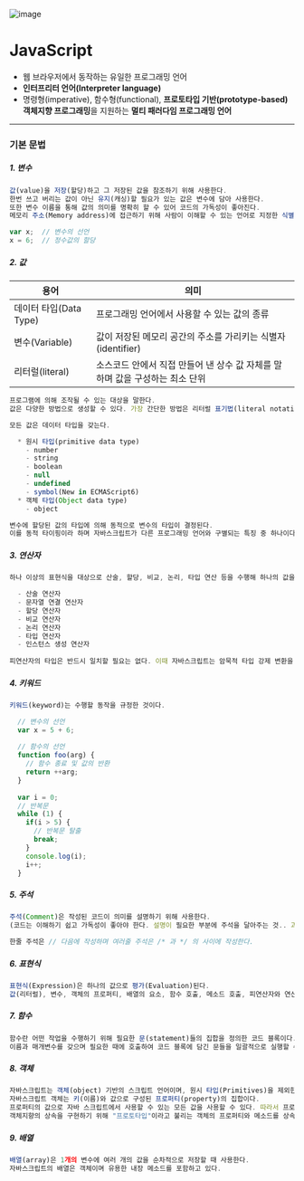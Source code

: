![image](https://img1.daumcdn.net/thumb/R1280x0/?scode=mtistory2&fname=http%3A%2F%2Fcfile10.uf.tistory.com%2Fimage%2F2149683A58CA6BF31324DD)
# JavaScript
  - 웹 브라우저에서 동작하는 유일한 프로그래밍 언어
  - **인터프리터 언어(Interpreter language)**
  - 명령형(imperative), 함수형(functional), **프로토타입 기반(prototype-based) 객체지향 프로그래밍**을 지원하는 **멀티 패러다임 프로그래밍 언어**
-----------------------------------------------------------------------------------------------------------------------------------------------

### 기본 문법

##### 1. 변수

```javascript
값(value)을 저장(할당)하고 그 저장된 값을 참조하기 위해 사용한다.
한번 쓰고 버리는 값이 아닌 유지(캐싱)할 필요가 있는 값은 변수에 담아 사용한다.
또한 변수 이름을 통해 값의 의미를 명확히 할 수 있어 코드의 가독성이 좋아진다.
메모리 주소(Memory address)에 접근하기 위해 사람이 이해할 수 있는 언어로 지정한 식별자(identifier)이다.

var x;  // 변수의 선언
x = 6;  // 정수값의 할당
```

##### 2. 값

|용어|의미|
|---|---|
|데이터 타입(Data Type)|프로그래밍 언어에서 사용할 수 있는 값의 종류|
|변수(Variable)|값이 저장된 메모리 공간의 주소를 가리키는 식별자(identifier)|
|리터럴(literal)|소스코드 안에서 직접 만들어 낸 상수 값 자체를 말하며 값을 구성하는 최소 단위|

```javascript
프로그램에 의해 조작될 수 있는 대상을 말한다.
값은 다양한 방법으로 생성할 수 있다. 가장 간단한 방법은 리터럴 표기법(literal notation)을 사용하는 것이다.

모든 값은 데이터 타입을 갖는다.

  * 원시 타입(primitive data type)
    - number
    - string
    - boolean
    - null
    - undefined
    - symbol(New in ECMAScript6)
  * 객체 타입(Object data type)
    - object

변수에 할당된 값의 타입에 의해 동적으로 변수의 타입이 결정된다.
이를 동적 타이핑이라 하며 자바스크립트가 다른 프로그래밍 언어와 구별되는 특징 중 하나이다.
```

##### 3. 연산자

```javascript
하나 이상의 표현식을 대상으로 산술, 할당, 비교, 논리, 타입 연산 등을 수행해 하나의 값을 만든다. 이때 연산의 대상을 피연산자(Operand)라 한다.

  - 산술 연산자
  - 문자열 연결 연산자
  - 할당 연산자
  - 비교 연산자
  - 논리 연산자
  - 타입 연산자
  - 인스턴스 생성 연산자
  
피연산자의 타입은 반드시 일치할 필요는 없다. 이때 자바스크립트는 암묵적 타입 강제 변환을 통해 연산을 수행한다.
```

##### 4. 키워드

```javascript
키워드(keyword)는 수행할 동작을 규정한 것이다.

  // 변수의 선언
  var x = 5 + 6;
  
  // 함수의 선언
  function foo(arg) {
    // 함수 종료 및 값의 반환
    return ++arg;
  }
  
  var i = 0;
  // 반복문
  while (1) {
    if(i > 5) {
      // 반복문 탈출
      break;
    }
    console.log(i);
    i++;
  }
```

##### 5. 주석

```javascript
주석(Comment)은 작성된 코드이 의미를 설명하기 위해 사용한다.
(코드는 이해하기 쉽고 가독성이 좋아야 한다. 설명이 필요한 부분에 주석을 달아주는 것.. 과도한 주석은 오히려 방해!)

한줄 주석은 // 다음에 작성하며 여러줄 주석은 /* 과 */ 의 사이에 작성한다.
```

##### 6. 표현식

```javascript
표현식(Expression)은 하나의 값으로 평가(Evaluation)된다.
값(리터럴), 변수, 객체의 프로퍼티, 배열의 요소, 함수 호출, 메소드 호출, 피연산자와 연산자의 조합은 모두 표현식이며 하나의 값으로 평가(Evaluation)된다.
```

##### 7. 함수

```javascript
함수란 어떤 작업을 수행하기 위해 필요한 문(statement)들의 집합을 정의한 코드 블록이다.
이름과 매개변수를 갖으며 필요한 때에 호출하여 코드 블록에 담긴 문들을 일괄적으로 실행할 수 있다. 함수는 호출에 의해 실행되는데 한번만 호출할 수 있는 것이 아니라 여러번 호출할 수 있다.
```

##### 8. 객체

```javascript
자바스크립트는 객체(object) 기반의 스크립트 언어이며, 원시 타입(Primitives)을 제외한 나머지 값들(함수, 배열, 정규 표현식 등)은 모두 객체이다.
자바스크립트 객체는 키(이름)와 값으로 구성된 프로퍼티(property)의 집합이다.
프로퍼티의 값으로 자바 스크립트에서 사용할 수 있는 모든 값을 사용할 수 있다. 따라서 프로퍼티 값으로 함수를 사용할 수도 있으며 프로퍼티 값이 함수일 경우, 일반 함수와 구분하기 위해 메소드라 부른다.
객체지향의 상속을 구현하기 위해 "프로토타입"이라고 불리는 객체의 프로퍼티와 메소드를 상속받을 수 있다.
```

##### 9. 배열

```javascript
배열(array)은 1개의 변수에 여러 개의 값을 순차적으로 저장할 때 사용한다.
자바스크립트의 배열은 객체이며 유용한 내장 메소드를 포함하고 있다.
```
